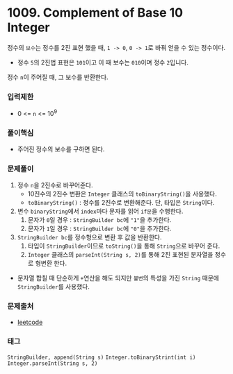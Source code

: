 # 1009. Complement of Base 10 Integer
정수의 `보수`는 정수를 2진 표현 했을 때, `1 -> 0`, `0 -> 1`로 바꿔 얻을 수 있는 정수이다.
- 정수 `5`의 2진법 표현은 `101`이고 이 때 보수는 `010`이며 정수 `2`입니다.

정수 `n`이 주어질 때, 그 보수를 반환한다.
### 입력제한
- 0 <= `n` <= 10<sup>9</sup>
### 풀이핵심
- 주어진 정수의 보수를 구하면 된다.
### 문제풀이
1. 정수 `n`을 2진수로 바꾸어준다.
   - 10진수의 2진수 변환은 `Integer` 클래스의 `toBinaryString()`을 사용했다.
   - `toBinaryString()` : 정수를 2진수로 변환해준다. 단, 타입은 `String`이다.
2. 변수 `binaryString`에서 `index`마다 문자를 읽어 `if문`을 수행한다.
   1. 문자가 `0`일 경우 : `StringBuilder bc`에 `"1"`을 추가한다.
   2. 문자가 `1`일 경우 : `StringBuilder bc`에 `"0"`을 추가한다.
3. `StringBuilder bc`를 정수형으로 변환 후 값을 반환한다.
   1. 타입이 `StringBuilder`이므로 `toString()`을 통해 `String`으로 바꾸어 준다.
   2. `Integer` 클래스의 `parseInt(String s, 2)`를 통해 2진 표현된 문자열을 정수로 형변환 한다.
- 문자열 합칠 때 단순하게 `+`연산을 해도 되지만 `불변`의 특성을 가진 `String` 때문에 `StringBuilder`를 사용했다.
### 문제출처
- [leetcode](https://leetcode.com/problems/complement-of-base-10-integer/)
### 태그
`StringBuilder, append(String s)` `Integer.toBinaryStrint(int i)` `Integer.parseInt(String s, 2)`